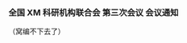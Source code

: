 <h3 class="text-center">全国 XM 科研机构联合会 第三次会议 会议通知</h3>

[title]: <> (全国 XM 科研机构联合会 第三次会议 会议通知)
[time]: <> (2019-12-21)

（窝编不下去了）
